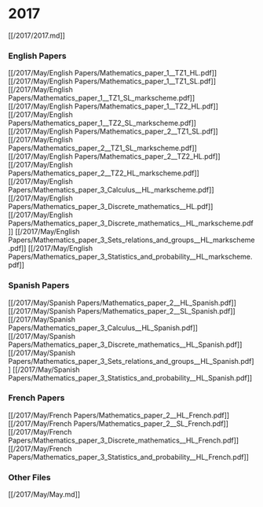 # 2017

[[/2017/2017.md]]

### English Papers
[[/2017/May/English Papers/Mathematics_paper_1__TZ1_HL.pdf]]
[[/2017/May/English Papers/Mathematics_paper_1__TZ1_SL.pdf]]
[[/2017/May/English Papers/Mathematics_paper_1__TZ1_SL_markscheme.pdf]]
[[/2017/May/English Papers/Mathematics_paper_1__TZ2_HL.pdf]]
[[/2017/May/English Papers/Mathematics_paper_1__TZ2_SL_markscheme.pdf]]
[[/2017/May/English Papers/Mathematics_paper_2__TZ1_SL.pdf]]
[[/2017/May/English Papers/Mathematics_paper_2__TZ1_SL_markscheme.pdf]]
[[/2017/May/English Papers/Mathematics_paper_2__TZ2_HL.pdf]]
[[/2017/May/English Papers/Mathematics_paper_2__TZ2_HL_markscheme.pdf]]
[[/2017/May/English Papers/Mathematics_paper_3_Calculus__HL_markscheme.pdf]]
[[/2017/May/English Papers/Mathematics_paper_3_Discrete_mathematics__HL.pdf]]
[[/2017/May/English Papers/Mathematics_paper_3_Discrete_mathematics__HL_markscheme.pdf]]
[[/2017/May/English Papers/Mathematics_paper_3_Sets_relations_and_groups__HL_markscheme.pdf]]
[[/2017/May/English Papers/Mathematics_paper_3_Statistics_and_probability__HL_markscheme.pdf]]
### Spanish Papers
[[/2017/May/Spanish Papers/Mathematics_paper_2__HL_Spanish.pdf]]
[[/2017/May/Spanish Papers/Mathematics_paper_2__SL_Spanish.pdf]]
[[/2017/May/Spanish Papers/Mathematics_paper_3_Calculus__HL_Spanish.pdf]]
[[/2017/May/Spanish Papers/Mathematics_paper_3_Discrete_mathematics__HL_Spanish.pdf]]
[[/2017/May/Spanish Papers/Mathematics_paper_3_Sets_relations_and_groups__HL_Spanish.pdf]]
[[/2017/May/Spanish Papers/Mathematics_paper_3_Statistics_and_probability__HL_Spanish.pdf]]
### French Papers
[[/2017/May/French Papers/Mathematics_paper_2__HL_French.pdf]]
[[/2017/May/French Papers/Mathematics_paper_2__SL_French.pdf]]
[[/2017/May/French Papers/Mathematics_paper_3_Discrete_mathematics__HL_French.pdf]]
[[/2017/May/French Papers/Mathematics_paper_3_Statistics_and_probability__HL_French.pdf]]

### Other Files
[[/2017/May/May.md]]
